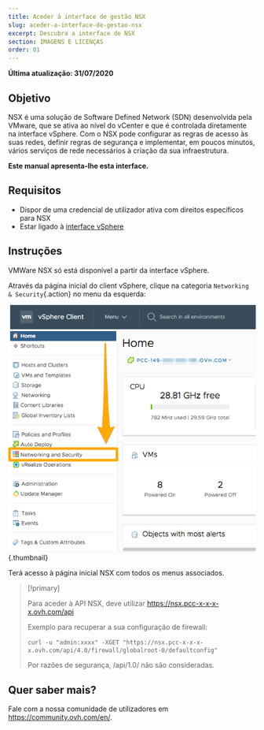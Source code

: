 ```yaml
---
title: Aceder à interface de gestão NSX
slug: aceder-a-interface-de-gestao-nsx
excerpt: Descubra a interface de NSX
section: IMAGENS E LICENÇAS
order: 01
---
```


**Última atualização: 31/07/2020**

## Objetivo

NSX é uma solução de Software Defined Network (SDN) desenvolvida pela VMware, que se ativa ao nível do vCenter e que é controlada diretamente na interface vSphere. Com o NSX pode configurar as regras de acesso às suas redes, definir regras de segurança e implementar, em poucos minutos, vários serviços de rede necessários à criação da sua infraestrutura.

**Este manual apresenta-lhe esta interface.**

## Requisitos

- Dispor de uma credencial de utilizador ativa com direitos específicos para NSX
- Estar ligado à [interface vSphere](../instalar_o_vsphere_client/)

## Instruções

VMWare NSX só está disponível a partir da interface vSphere.

Através da página inicial do client vSphere, clique na categoria `Networking & Security`{.action} no menu da esquerda:

![Networking and Security](images/nsx01.png){.thumbnail}

Terá acesso à página inicial NSX com todos os menus associados.


> [!primary]
>
> Para aceder à API NSX, deve utilizar https://nsx.pcc-x-x-x-x.ovh.com/api
>
> Exemplo para recuperar a sua configuração de firewall: 
>
> ```
> curl -u "admin:xxxx" -XGET "https://nsx.pcc-x-x-x-x.ovh.com/api/4.0/firewall/globalroot-0/defaultconfig"
> ```
>
> Por razões de segurança, /api/1.0/ não são consideradas.
> 


## Quer saber mais?

Fale com a nossa comunidade de utilizadores em <https://community.ovh.com/en/>.
